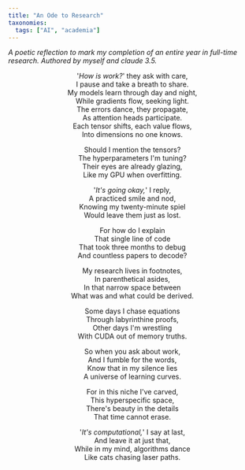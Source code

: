 ```yaml
---
title: "An Ode to Research"
taxonomies:
  tags: ["AI", "academia"]
---
```


_A poetic reflection to mark my completion of an entire year in full-time research. Authored by myself and claude 3.5._ 
<center>

'*How is work?*' they ask with care, <br>
I pause and take a breath to share.  <br>
My models learn through day and night,  <br>
While gradients flow, seeking light.  <br>
The errors dance, they propagate,  <br>
As attention heads participate.  <br>
Each tensor shifts, each value flows,  <br>
Into dimensions no one knows.  <br>

Should I mention the tensors?  
The hyperparameters I'm tuning?  
Their eyes are already glazing,  
Like my GPU when overfitting.  

'_It's going okay,_' I reply,  
A practiced smile and nod,  
Knowing my twenty-minute spiel  
Would leave them just as lost.  

For how do I explain  
That single line of code  
That took three months to debug  
And countless papers to decode?  

My research lives in footnotes,  
In parenthetical asides,  
In that narrow space between  
What was and what could be derived.  

Some days I chase equations  
Through labyrinthine proofs,  
Other days I'm wrestling  
With CUDA out of memory truths.  

So when you ask about work,  
And I fumble for the words,  
Know that in my silence lies  
A universe of learning curves.  

For in this niche I've carved,  
This hyperspecific space,  
There's beauty in the details  
That time cannot erase.  

'_It's computational,_' I say at last,  
And leave it at just that,  
While in my mind, algorithms dance  
Like cats chasing laser paths.
</center>
